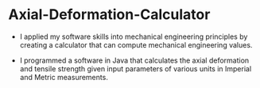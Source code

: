 # Axial-Deformation-Calculator

- I applied my software skills into mechanical engineering principles by creating a calculator that can compute mechanical engineering values.

- I programmed a software in Java that calculates the axial deformation and tensile strength given input parameters of various units in Imperial and Metric measurements.
